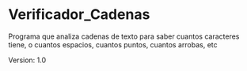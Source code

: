 # Verificador_Cadenas

Programa que analiza cadenas de texto para saber cuantos caracteres tiene, o cuantos espacios, cuantos puntos, cuantos arrobas, etc

Version: 1.0
